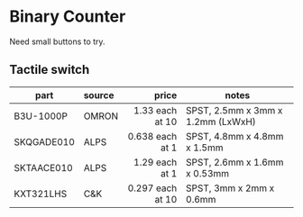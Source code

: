 # Binary Counter 

Need small buttons to try.

## Tactile switch

| part | source | price | notes |
| --- | :--- | ---: | --- |
| B3U-1000P | OMRON | 1.33 each at 10 | SPST, 2.5mm x 3mm x 1.2mm (LxWxH) |
| SKQGADE010 | ALPS | 0.638 each at 1 | SPST, 4.8mm x 4.8mm x 1.5mm |
| SKTAACE010 | ALPS | 1.29 each at 1 | SPST, 2.6mm x 1.6mm x 0.53mm |
| KXT321LHS | C&K | 0.297 each at 10 | SPST, 3mm x 2mm x 0.6mm |

